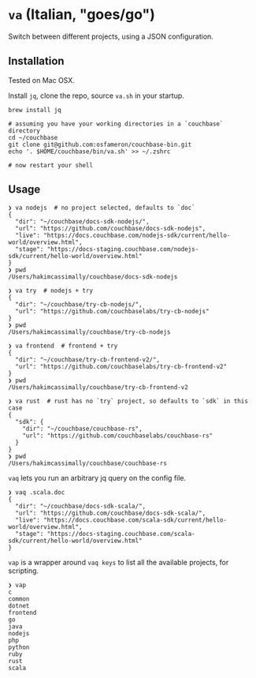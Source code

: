 # `va` (Italian, "goes/go")

Switch between different projects, using a JSON configuration.

## Installation

Tested on Mac OSX.

Install `jq`, clone the repo, source `va.sh` in your startup.

	brew install jq

	# assuming you have your working directories in a `couchbase` directory
	cd ~/couchbase
	git clone git@github.com:osfameron/couchbase-bin.git
	echo '. $HOME/couchbase/bin/va.sh' >> ~/.zshrc

	# now restart your shell

## Usage

	❯ va nodejs  # no project selected, defaults to `doc`
	{
	  "dir": "~/couchbase/docs-sdk-nodejs/",
	  "url": "https://github.com/couchbase/docs-sdk-nodejs",
	  "live": "https://docs.couchbase.com/nodejs-sdk/current/hello-world/overview.html",
	  "stage": "https://docs-staging.couchbase.com/nodejs-sdk/current/hello-world/overview.html"
	}
	❯ pwd
	/Users/hakimcassimally/couchbase/docs-sdk-nodejs

	❯ va try  # nodejs + try
	{
	  "dir": "~/couchbase/try-cb-nodejs/",
	  "url": "https://github.com/couchbaselabs/try-cb-nodejs"
	}
	❯ pwd
	/Users/hakimcassimally/couchbase/try-cb-nodejs

	❯ va frontend  # frontend + try
	{
	  "dir": "~/couchbase/try-cb-frontend-v2/",
	  "url": "https://github.com/couchbaselabs/try-cb-frontend-v2"
	}
	❯ pwd
	/Users/hakimcassimally/couchbase/try-cb-frontend-v2

	❯ va rust  # rust has no `try` project, so defaults to `sdk` in this case
	{
	  "sdk": {
	    "dir": "~/couchbase/couchbase-rs",
	    "url": "https://github.com/couchbaselabs/couchbase-rs"
	  }
	}
	❯ pwd
	/Users/hakimcassimally/couchbase/couchbase-rs

`vaq` lets you run an arbitrary jq query on the config file.

	❯ vaq .scala.doc
	{
	  "dir": "~/couchbase/docs-sdk-scala/",
	  "url": "https://github.com/couchbase/docs-sdk-scala/",
	  "live": "https://docs.couchbase.com/scala-sdk/current/hello-world/overview.html",
	  "stage": "https://docs-staging.couchbase.com/scala-sdk/current/hello-world/overview.html"
	}

`vap` is a wrapper around `vaq keys` to list all the available projects, for scripting.

	❯ vap
	c
	common
	dotnet
	frontend
	go
	java
	nodejs
	php
	python
	ruby
	rust
	scala
